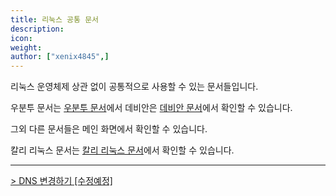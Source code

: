 ```yaml
---
title: 리눅스 공통 문서
description: 
icon:
weight:
author: ["xenix4845",]
---
```


리눅스 운영체제 상관 없이 공통적으로 사용할 수 있는 문서들입니다.

우분투 문서는 [우분투 문서](/docs/ubuntu/)에서 데비안은 [데비안 문서](/docs/debian/)에서 확인할 수 있습니다.

그외 다른 문서들은 메인 화면에서 확인할 수 있습니다.

칼리 리눅스 문서는 [칼리 리눅스 문서](https://kali.krfoss.org)에서 확인할 수 있습니다.

---

[> DNS 변경하기 [수정예정]](링크변경예정)
